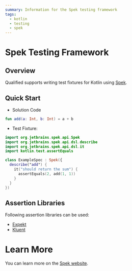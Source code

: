 ```yaml
---
summary: Information for the Spek testing framework
tags:
  - kotlin
  - testing
  - spek
---
```


# Spek Testing Framework

## Overview

Qualified supports writing test fixtures for Kotlin using [Spek][1].

## Quick Start

- Solution Code

```kotlin
fun add(a: Int, b: Int) = a + b
```

- Test Fixture:

```kotlin
import org.jetbrains.spek.api.Spek
import org.jetbrains.spek.api.dsl.describe
import org.jetbrains.spek.api.dsl.it
import kotlin.test.assertEquals

class ExampleSpec : Spek({
  describe("add") {
    it("should return the sum") {
      assertEquals(2, add(1, 1))
    }
  }
})
```

## Assertion Libraries

Following assertion libraries can be used:

- [Expekt](http://winterbe.github.io/expekt/)
- [Kluent](https://markusamshove.github.io/Kluent/)

# Learn More

You can learn more on the [Spek website][1].

[1]: http://spekframework.org/
